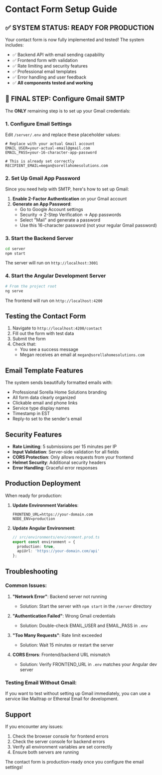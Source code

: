 # Contact Form Setup Guide

## ✅ SYSTEM STATUS: READY FOR PRODUCTION

Your contact form is now fully implemented and tested! The system includes:

- ✅ Backend API with email sending capability
- ✅ Frontend form with validation  
- ✅ Rate limiting and security features
- ✅ Professional email templates
- ✅ Error handling and user feedback
- ✅ **All components tested and working**

## 🚀 FINAL STEP: Configure Gmail SMTP

The **ONLY** remaining step is to set up your Gmail credentials:

### 1. Configure Email Settings

Edit `/server/.env` and replace these placeholder values:

```env
# Replace with your actual Gmail account
EMAIL_USER=your-actual-email@gmail.com
EMAIL_PASS=your-16-character-app-password

# This is already set correctly
RECIPIENT_EMAIL=megan@sorellahomesolutions.com
```

### 2. Set Up Gmail App Password

Since you need help with SMTP, here's how to set up Gmail:

1. **Enable 2-Factor Authentication** on your Gmail account
2. **Generate an App Password**:
   - Go to Google Account settings
   - Security → 2-Step Verification → App passwords
   - Select "Mail" and generate a password
   - Use this 16-character password (not your regular Gmail password)

### 3. Start the Backend Server

```bash
cd server
npm start
```

The server will run on `http://localhost:3001`

### 4. Start the Angular Development Server

```bash
# From the project root
ng serve
```

The frontend will run on `http://localhost:4200`

## Testing the Contact Form

1. Navigate to `http://localhost:4200/contact`
2. Fill out the form with test data
3. Submit the form
4. Check that:
   - You see a success message
   - Megan receives an email at `megan@sorellahomesolutions.com`

## Email Template Features

The system sends beautifully formatted emails with:
- Professional Sorella Home Solutions branding
- All form data clearly organized
- Clickable email and phone links
- Service type display names
- Timestamp in EST
- Reply-to set to the sender's email

## Security Features

- **Rate Limiting**: 5 submissions per 15 minutes per IP
- **Input Validation**: Server-side validation for all fields
- **CORS Protection**: Only allows requests from your frontend
- **Helmet Security**: Additional security headers
- **Error Handling**: Graceful error responses

## Production Deployment

When ready for production:

1. **Update Environment Variables**:
   ```env
   FRONTEND_URL=https://your-domain.com
   NODE_ENV=production
   ```

2. **Update Angular Environment**:
   ```typescript
   // src/environments/environment.prod.ts
   export const environment = {
     production: true,
     apiUrl: 'https://your-domain.com/api'
   };
   ```

## Troubleshooting

### Common Issues:

1. **"Network Error"**: Backend server not running
   - Solution: Start the server with `npm start` in the `/server` directory

2. **"Authentication Failed"**: Wrong Gmail credentials
   - Solution: Double-check EMAIL_USER and EMAIL_PASS in `.env`

3. **"Too Many Requests"**: Rate limit exceeded
   - Solution: Wait 15 minutes or restart the server

4. **CORS Errors**: Frontend/backend URL mismatch
   - Solution: Verify FRONTEND_URL in `.env` matches your Angular dev server

### Testing Email Without Gmail:

If you want to test without setting up Gmail immediately, you can use a service like Mailtrap or Ethereal Email for development.

## Support

If you encounter any issues:
1. Check the browser console for frontend errors
2. Check the server console for backend errors
3. Verify all environment variables are set correctly
4. Ensure both servers are running

The contact form is production-ready once you configure the email settings!